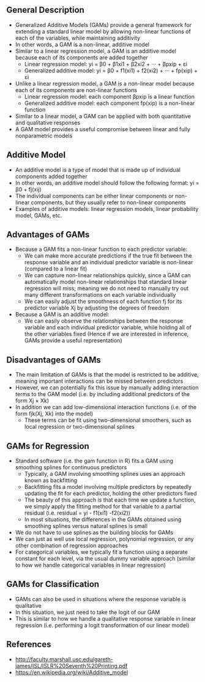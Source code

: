 ## General Description
- Generalized Additive Models (GAMs) provide a general framework for extending a standard linear model by allowing non-linear functions of each of the variables, while maintaining additivity
- In other words, a GAM is a non-linear, additive model 
- Similar to a linear regression model, a GAM is an additive model because each of its components are added together
	- Linear regression model: yi = β0 + β1xi1 + β2xi2 + ··· + βpxip + εi
	- Generalized additive model: yi = β0 + f1(xi1) + f2(xi2) + ··· + fp(xip) + εi
- Unlike a linear regression model, a GAM is a non-linear model because each of its components are non-linear functions
	- Linear regression model: each component βpxip is a linear function
	- Generalized additive model: each component fp(xip) is a non-linear function
- Similar to a linear model, a GAM can be applied with both quantitative and qualitative responses
- A GAM model provides a useful compromise between linear and fully nonparametric models

## Additive Model
- An additive model is a type of model that is made up of individual components added together
- In other words, an additive model should follow the following format: yi = β0 + fj(xij)
- The individual components can be either linear components or non-linear components, but they usually refer to non-linear components
- Examples of additive models: linear regression models, linear probability model, GAMs, etc.

## Advantages of GAMs
- Because a GAM fits a non-linear function to each predictor variable:
	- We can make more accurate predictions if the true fit between the response variable and an individual predictor variable is non-linear (compared to a linear fit)
	- We can capture non-linear relationships quickly, since a GAM can automatically model non-linear relationships that standard linear regression will miss; meaning we do not need to manually try out many different transformations on each variable individually
	- We can easily adjust the smoothness of each function fj for its predictor variable Xj by adjusting the degrees of freedom
- Because a GAM is an additive model:
	- We can easily observe the relationships between the response variable and each individual predictor variable, while holding all of the other variables fixed (Hence if we are interested in inference, GAMs provide a useful representation)

## Disadvantages of GAMs
- The main limitation of GAMs is that the model is restricted to be additive, meaning important interactions can be missed between predictors
- However, we can potentially fix this issue by manually adding interaction terms to the GAM model (i.e. by including additional predictors of the form Xj × Xk)
- In addition we can add low-dimensional interaction functions (i.e. of the form fjk(Xj, Xk) into the model)
	- These terms can be fit using two-dimensional smoothers, such as local regression or two-dimensional splines

## GAMs for Regression
- Standard software (i.e. the gam function in R) fits a GAM using smoothing splines for continuous predictors
	- Typically, a GAM involving smoothing splines uses an approach known as backfitting
	- Backfitting fits a model involving multiple predictors by repeatedly updating the fit for each predictor, holding the other predictors fixed
	- The beauty of this approach is that each time we update a function, we simply apply the fitting method for that variable to a partial residual (i.e. residual = yi - f1(xi1) -f2(xi2))
	- In most situations, the differences in the GAMs obtained using smoothing splines versus natural splines is small
- We do not have to use splines as the building blocks for GAMs
- We can just as well use local regression, polynomial regression, or any other combination of regression approaches
- For categorical variables, we typically fit a function using a separate constant for each level, via the usual dummy variable approach (similar to how we handle categorical variables in linear regression)

## GAMs for Classification
- GAMs can also be used in situations where the response variable is qualitative
- In this situation, we just need to take the logit of our GAM
- This is similar to how we handle a qualitative response variable in linear regression (i.e. performing a logit transformation of our linear model)

## References
- http://faculty.marshall.usc.edu/gareth-james/ISL/ISLR%20Seventh%20Printing.pdf
- https://en.wikipedia.org/wiki/Additive_model
